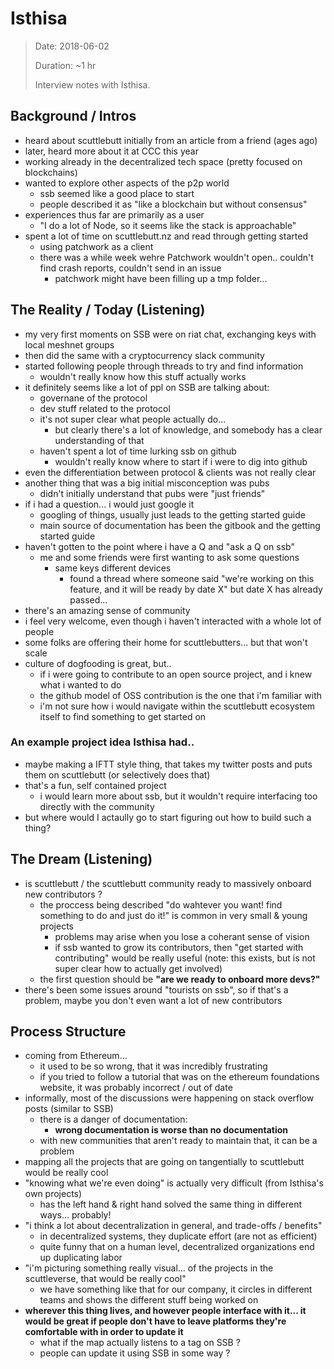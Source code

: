 # Isthisa

> Date: 2018-06-02
>
> Duration: ~1 hr
>
> Interview notes with Isthisa.

## Background / Intros

- heard about scuttlebutt initially from an article from a friend (ages ago)
- later, heard more about it at CCC this year
- working already in the decentralized tech space (pretty focused on blockchains)
- wanted to explore other aspects of the p2p world
  - ssb seemed like a good place to start
  - people described it as "like a blockchain but without consensus"
- experiences thus far are primarily as a user
  - "I do a lot of Node, so it seems like the stack is approachable"
- spent a lot of time on scuttlebutt.nz and read through getting started
  - using patchwork as a client
  - there was a while week wehre Patchwork wouldn't open.. couldn't find crash reports, couldn't send in an issue
    - patchwork might have been filling up a tmp folder... 

## The Reality / Today (Listening)

- my very first moments on SSB were on riat chat, exchanging keys with local meshnet groups
- then did the same with a cryptocurrency slack community
- started following people through threads to try and find information
  - wouldn't really know how this stuff actually works
- it definitely seems like a lot of ppl on SSB are talking about:
  - governane of the protocol
  - dev stuff related to the protocol
  - it's not super clear what people actually do...
    - but clearly there's a lot of knowledge, and somebody has a clear understanding of that
  - haven't spent a lot of time lurking ssb on github
    - wouldn't really know where to start if i were to dig into github
- even the differentiation between protocol & clients was not really clear
- another thing that was a big initial misconception was pubs
  - didn't initially understand that pubs were "just friends"
- if i had a question... i would just google it
  - googling of things, usually just leads to the getting started guide
  - main source of documentation has been the gitbook and the getting started guide
- haven't gotten to the point where i have a Q and "ask a Q on ssb"
  - me and some friends were first wanting to ask some questions
    - same keys different devices
      - found a thread where someone said "we're working on this feature, and it will be ready by date X" but date X has already passed...
- there's an amazing sense of community
- i feel very welcome, even though i haven't interacted with a whole lot of people
- some folks are offering their home for scuttlebutters... but that won't scale
- culture of dogfooding is great, but..
  - if i were going to contribute to an open source project, and i knew what i wanted to do
  - the github model of OSS contribution is the one that i'm familiar with
  - i'm not sure how i would navigate within the scuttlebutt ecosystem itself to find something to get started on


### An example project idea Isthisa had..
- maybe making a IFTT style thing, that takes my twitter posts and puts them on scuttlebutt (or selectively does that)
- that's a fun, self contained project
  - i would learn more about ssb, but it wouldn't require interfacing too directly with the community
- but where would I actaully go to start figuring out how to build such a thing?

## The Dream (Listening)

- is scuttlebutt / the scuttlebutt community ready to massively onboard new contributors ?
  - the proccess being described "do wahtever you want! find something to do and just do it!" is common in very small & young projects
    - problems may arise when you lose a coherant sense of vision
    - if ssb wanted to grow its contributors, then "get started with contributing" would be really useful (note: this exists, but is not super clear how to actually get involved)
  - the first question should be **"are we ready to onboard more devs?"**
- there's been some issues around "tourists on ssb", so if that's a problem, maybe you don't even want a lot of new contributors


## Process Structure

- coming from Ethereum...
  - it used to be so wrong, that it was incredibly frustrating
  - if you tried to follow a tutorial that was on the ethereum foundations website, it was probably incorrect / out of date
- informally, most of the discussions were happening on stack overflow posts (similar to SSB)
  - there is a danger of documentation:
    - **wrong documentation is worse than no documentation**
  - with new communities that aren't ready to maintain that, it can be a problem
- mapping all the projects that are going on tangentially to scuttlebutt would be really cool
- "knowing what we're even doing" is actually very difficult (from Isthisa's own projects)
  - has the left hand & right hand solved the same thing in different ways... probably!
- "i think a lot about decentralization in general, and trade-offs / benefits"
  - in decentralized systems, they duplicate effort (are not as efficient)
  - quite funny that on a human level, decentralized organizations end up duplicating labor
- "i'm picturing something really visual... of the projects in the scuttleverse, that would be really cool"
  - we have something like that for our company, it circles in different teams and shows the different stuff being worked on
- **wherever this thing lives, and however people interface with it... it would be great if people don't have to leave platforms they're comfortable with in order to update it**
  - what if the map actually listens to a tag on SSB ?
  - people can update it using SSB in some way ?
